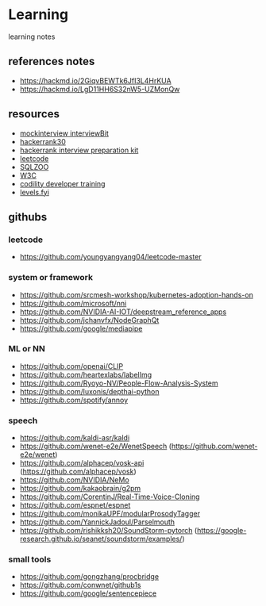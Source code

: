 # Learning
learning notes

## references notes
 - https://hackmd.io/2GiqvBEWTk6JfI3L4HrKUA
 - https://hackmd.io/LgD11HH6S32nW5-UZMonQw

## resources
 - [mockinterview interviewBit](https://www.interviewbit.com/mock-interview/)
 - [hackerrank30](https://buzzorange.com/techorange/2022/10/27/30-days-coding-challenge/)
 - [hackerrank interview preparation kit](https://www.hackerrank.com/interview/interview-preparation-kit)
 - [leetcode](https://leetcode.com/problemset/all/)
 - [SQLZOO](https://sqlzoo.net/wiki/SQL_Tutorial)
 - [W3C](https://www.w3.org/)
 - [codility developer training](https://app.codility.com/programmers/)
 - [levels.fyi](https://www.levels.fyi/t/software-engineer/locations/taiwan)

## githubs
### leetcode
 - https://github.com/youngyangyang04/leetcode-master
### system or framework
 - https://github.com/srcmesh-workshop/kubernetes-adoption-hands-on
 - https://github.com/microsoft/nni
 - https://github.com/NVIDIA-AI-IOT/deepstream_reference_apps
 - https://github.com/jchanvfx/NodeGraphQt
 - https://github.com/google/mediapipe
### ML or NN
 - https://github.com/openai/CLIP
 - https://github.com/heartexlabs/labelImg
 - https://github.com/Ryoyo-NV/People-Flow-Analysis-System
 - https://github.com/luxonis/depthai-python
 - https://github.com/spotify/annoy
### speech
 - https://github.com/kaldi-asr/kaldi
 - https://github.com/wenet-e2e/WenetSpeech  (https://github.com/wenet-e2e/wenet)
 - https://github.com/alphacep/vosk-api  (https://github.com/alphacep/vosk)
 - https://github.com/NVIDIA/NeMo
 - https://github.com/kakaobrain/g2pm
 - https://github.com/CorentinJ/Real-Time-Voice-Cloning
 - https://github.com/espnet/espnet
 - https://github.com/monikaUPF/modularProsodyTagger
 - https://github.com/YannickJadoul/Parselmouth
 - https://github.com/rishikksh20/SoundStorm-pytorch (https://google-research.github.io/seanet/soundstorm/examples/)
### small tools
 - https://github.com/gongzhang/procbridge
 - https://github.com/conwnet/github1s
 - https://github.com/google/sentencepiece
